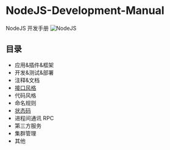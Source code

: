 # NodeJS-Development-Manual
NodeJS 开发手册
![NodeJS](https://cdn.pixabay.com/photo/2015/04/23/17/41/node-js-736399_960_720.png)
## 目录
- 应用&插件&框架
- 开发&测试&部署
- 注释&文档
- [接口风格](./interface_style.md)
- 代码风格
- 命名规则
- [状态码](./status_code.md)
- 进程间通讯 RPC
- 第三方服务
- 集群管理
- 其他

